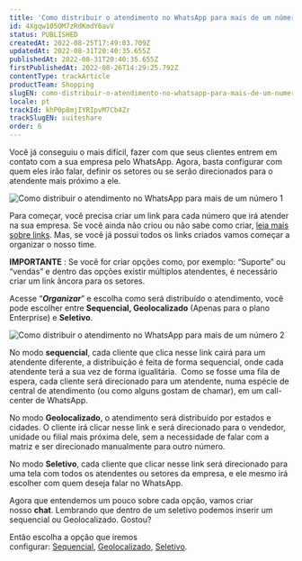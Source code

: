 ```yaml
---
title: 'Como distribuir o atendimento no WhatsApp para mais de um número?'
id: 4Xgqw105OM7zRdKmdY6avV
status: PUBLISHED
createdAt: 2022-08-25T17:49:03.709Z
updatedAt: 2022-08-31T20:40:35.655Z
publishedAt: 2022-08-31T20:40:35.655Z
firstPublishedAt: 2022-08-26T14:29:25.792Z
contentType: trackArticle
productTeam: Shopping
slugEN: como-distribuir-o-atendimento-no-whatsapp-para-mais-de-um-numero
locale: pt
trackId: khP0p8mjIYRIpvM7Cb4Zr
trackSlugEN: suiteshare
order: 6
---
```


Você já conseguiu o mais difícil, fazer com que seus clientes entrem em contato com a sua empresa pelo WhatsApp. Agora, basta configurar com quem eles irão falar, definir os setores ou se serão direcionados para o atendente mais próximo a ele. 

![Como distribuir o atendimento no WhatsApp para mais de um número 1](https://cdn.statically.io/gh/vtexdocs/help-center-content/refs/heads/main/docs/pt/tracks/conversational-commerce/suiteshare/como-distribuir-o-atendimento-no-whatsapp-para-mais-de-um-numero_1.png)

Para começar, você precisa criar um link para cada número que irá atender na sua empresa. Se você ainda não criou ou não sabe como criar, [leia mais sobre links](/pt/tutorial/links--7h7YXPFovF2k5z6ZSZs5WB). Mas, se você já possui todos os links criados vamos começar a organizar o nosso time. 

**IMPORTANTE** : Se você for criar opções como, por exemplo: “Suporte” ou “vendas” e dentro das opções existir múltiplos atendentes, é necessário criar um link âncora para os setores. 

Acesse “_**Organizar**_” e escolha como será distribuído o atendimento, você pode escolher entre **Sequencial, Geolocalizado** (Apenas para o plano Enterprise) e **Seletivo**.

![Como distribuir o atendimento no WhatsApp para mais de um número 2](https://cdn.statically.io/gh/vtexdocs/help-center-content/refs/heads/main/docs/pt/tracks/conversational-commerce/suiteshare/como-distribuir-o-atendimento-no-whatsapp-para-mais-de-um-numero_2.png)

No modo **sequencial**, cada cliente que clica nesse link cairá para um atendente diferente, a distribuição é feita de forma sequencial, onde cada atendente terá a sua vez de forma igualitária.  Como se fosse uma fila de espera, cada cliente será direcionado para um atendente, numa espécie de central de atendimento (ou como alguns gostam de chamar), em um call-center de WhatsApp.

No modo **Geolocalizado**, o atendimento será distribuído por estados e cidades. O cliente irá clicar nesse link e será direcionado para o vendedor, unidade ou filial mais próxima dele, sem a necessidade de falar com a matriz e ser direcionado manualmente para outro número. 

No modo **Seletivo**, cada cliente que clicar nesse link será direcionado para uma tela com todos os atendentes ou setores da empresa, e ele mesmo irá escolher com quem deseja falar no WhatsApp. 

Agora que entendemos um pouco sobre cada opção, vamos criar nosso **chat**. Lembrando que dentro de um seletivo podemos inserir um sequencial ou Geolocalizado. Gostou? 

Então escolha a opção que iremos configurar: [Sequencial](/pt/tutorial/sequencial--212r1PKHPGdpbbRlpf2gY3), [Geolocalizado](/pt/tutorial/geolocalizado--6XIfgaqXaPe5exQa9oVp6D), [Seletivo](/pt/tutorial/seletivo--7zjQVFhGbwYZ7NW8yKRSKX).
